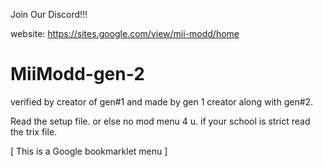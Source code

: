  Join Our Discord!!!
 
website: https://sites.google.com/view/mii-modd/home

# MiiModd-gen-2
verified by creator of gen#1 and made by gen 1 creator along with gen#2.

Read the setup file. or else no mod menu 4 u. if your school is strict read the trix file.

[ This is a Google bookmarklet menu ]
